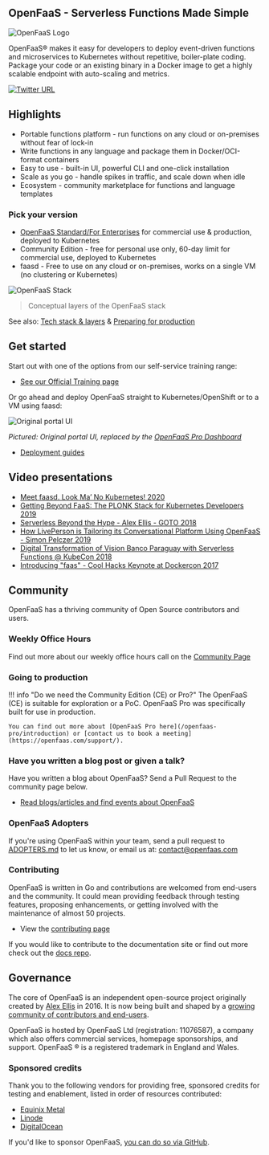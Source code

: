 ## OpenFaaS - Serverless Functions Made Simple

![OpenFaaS Logo](https://blog.alexellis.io/content/images/2017/08/faas_side.png)

OpenFaaS&reg; makes it easy for developers to deploy event-driven functions and microservices to Kubernetes without repetitive, boiler-plate coding. Package your code or an existing binary in a Docker image to get a highly scalable endpoint with auto-scaling and metrics.

[![Twitter URL](https://img.shields.io/twitter/url/https/twitter.com/fold_left.svg?style=social&label=Follow%20%40openfaas)](https://twitter.com/openfaas)

## Highlights

* Portable functions platform - run functions on any cloud or on-premises without fear of lock-in
* Write functions in any language and package them in Docker/OCI-format containers
* Easy to use - built-in UI, powerful CLI and one-click installation
* Scale as you go - handle spikes in traffic, and scale down when idle
* Ecosystem - community marketplace for functions and language templates

### Pick your version

* [OpenFaaS Standard/For Enterprises](/openfaas-pro/introduction/) for commercial use & production, deployed to Kubernetes
* Community Edition - free for personal use only, 60-day limit for commercial use, deployed to Kubernetes
* faasd - Free to use on any cloud or on-premises, works on a single VM (no clustering or Kubernetes)

![OpenFaaS Stack](https://github.com/openfaas/faas/raw/master/docs/of-layer-overview.png)
> Conceptual layers of the OpenFaaS stack

See also: [Tech stack & layers](/architecture/stack/) & [Preparing for production](/architecture/production/)

## Get started

Start out with one of the options from our self-service training range:

* [See our Official Training page](/tutorials/training/)

Or go ahead and deploy OpenFaaS straight to Kubernetes/OpenShift or to a VM using faasd:

![Original portal UI](https://github.com/openfaas/faas/raw/master/docs/inception.png)

*Pictured: Original portal UI, replaced by the [OpenFaaS Pro Dashboard](/openfaas-pro/dashboard)*

* [Deployment guides](./deployment/)

## Video presentations

* [Meet faasd. Look Ma’ No Kubernetes! 2020](https://www.youtube.com/watch?v=ZnZJXI377ak&feature=youtu.be)
* [Getting Beyond FaaS: The PLONK Stack for Kubernetes Developers 2019](https://www.youtube.com/watch?v=NckMekZXRt8&feature=emb_title)
* [Serverless Beyond the Hype - Alex Ellis - GOTO 2018](https://www.youtube.com/watch?v=yOpYYYRuDQ0)
* [How LivePerson is Tailoring its Conversational Platform Using OpenFaaS - Simon Pelczer 2019](https://www.youtube.com/watch?v=bt06Z28uzPA)
* [Digital Transformation of Vision Banco Paraguay with Serverless Functions @ KubeCon 2018](https://kccna18.sched.com/event/GraO/digital-transformation-of-vision-banco-paraguay-with-serverless-functions-alex-ellis-vmware-patricio-diaz-vision-banco-saeca)
* [Introducing "faas" - Cool Hacks Keynote at Dockercon 2017](https://blog.docker.com/2017/04/dockercon-2017-mobys-cool-hack-sessions/)

## Community

OpenFaaS has a thriving community of Open Source contributors and users.

### Weekly Office Hours

Find out more about our weekly office hours call on the [Community Page](/community)

### Going to production

!!! info "Do we need the Community Edition (CE) or Pro?"
    The OpenFaaS (CE) is suitable for exploration or a PoC. OpenFaaS Pro was specifically built for use in production.

    You can find out more about [OpenFaaS Pro here](/openfaas-pro/introduction) or [contact us to book a meeting](https://openfaas.com/support/).

### Have you written a blog post or given a talk?

Have you written a blog about OpenFaaS? Send a Pull Request to the community page below.

* [Read blogs/articles and find events about OpenFaaS](https://github.com/openfaas/faas/blob/master/community.md)

### OpenFaaS Adopters

If you're using OpenFaaS within your team, send a pull request to [ADOPTERS.md](https://github.com/openfaas/faas/blob/master/ADOPTERS.md) to let us know, or email us at: [contact@openfaas.com](mailto:contact@openfaas.com)

### Contributing

OpenFaaS is written in Go and contributions are welcomed from end-users and the community. It could mean providing feedback through testing features, proposing enhancements, or getting involved with the maintenance of almost 50 projects.

* View the [contributing page](/community/#contribute)

If you would like to contribute to the documentation site or find out more check out the [docs repo](https://github.com/openfaas/docs).

## Governance

The core of OpenFaaS is an independent open-source project originally created by [Alex Ellis](https://www.alexellis.io) in 2016. It is now being built and shaped by a [growing community of contributors and end-users](https://www.openfaas.com/team/).

OpenFaaS is hosted by OpenFaaS Ltd (registration: 11076587), a company which also offers commercial services, homepage sponsorships, and support. OpenFaaS &reg; is a registered trademark in England and Wales.

### Sponsored credits

Thank you to the following vendors for providing free, sponsored credits for testing and enablement, listed in order of resources contributed:

* [Equinix Metal](https://equinixmetal.com)
* [Linode](https://linode.com)
* [DigitalOcean](https://digitalocean.com)

If you'd like to sponsor OpenFaaS, [you can do so via GitHub](https://github.com/sponsors/openfaas).